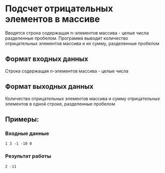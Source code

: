 # Подсчет отрицательных элементов в массиве
Вводятся строка содержащая n-элементов массива - целые числа 
разделенные пробелом. 
Программа выводит количество отрицательных элементов массива и их сумму,
разделенные пробелом

## Формат входных данных
Строка содержащая n-элементов массива - целые числа
## Формат выходных данных
Количество отрицательных элементов массива и 
сумму отрицательных элементов в одной строке, разделенные пробелом 

## Примеры:
### Входные данные
```
1 3 -1 -10 0
```
### Результат работы
```
2 -11
```
